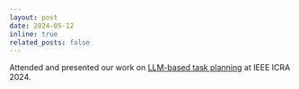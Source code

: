 ```yaml
---
layout: post
date: 2024-05-12
inline: true
related_posts: false
---
```


Attended and presented our work on <a href='https://ieeexplore.ieee.org/abstract/document/10611164'>LLM-based task planning</a> at IEEE ICRA 2024.
